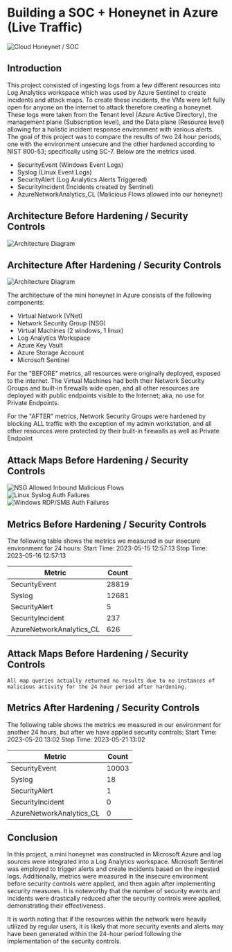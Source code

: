 # Building a SOC + Honeynet in Azure (Live Traffic)
![Cloud Honeynet / SOC](https://i.imgur.com/yynJukJ.jpg)

## Introduction

This project consisted of ingesting logs from a few different resources into Log Analytics workspace which was used by Azure Sentinel to create incidents and attack maps. To create these incidents, the VMs were left fully open for anyone on the internet to attack therefore creating a honeynet. These logs were taken from the Tenant level (Azure Active Directory), the management plane (Subscription level), and the Data plane (Resource level) allowing for a holistic incident response environment with various alerts. The goal of this project was to compare the results of two 24 hour periods, one with the environment unsecure and the other hardened according to NIST 800-53; specifically using SC-7. Below are the metrics used.


- SecurityEvent (Windows Event Logs)
- Syslog (Linux Event Logs)
- SecurityAlert (Log Analytics Alerts Triggered)
- SecurityIncident (Incidents created by Sentinel)
- AzureNetworkAnalytics_CL (Malicious Flows allowed into our honeynet)

## Architecture Before Hardening / Security Controls
![Architecture Diagram](https://i.imgur.com/GLfG9ww.jpg)

## Architecture After Hardening / Security Controls
![Architecture Diagram](https://i.imgur.com/7a0pZae.jpg)

The architecture of the mini honeynet in Azure consists of the following components:

- Virtual Network (VNet)
- Network Security Group (NSG)
- Virtual Machines (2 windows, 1 linux)
- Log Analytics Workspace
- Azure Key Vault
- Azure Storage Account
- Microsoft Sentinel

For the "BEFORE" metrics, all resources were originally deployed, exposed to the internet. The Virtual Machines had both their Network Security Groups and built-in firewalls wide open, and all other resources are deployed with public endpoints visible to the Internet; aka, no use for Private Endpoints.

For the "AFTER" metrics, Network Security Groups were hardened by blocking ALL traffic with the exception of my admin workstation, and all other resources were protected by their built-in firewalls as well as Private Endpoint

## Attack Maps Before Hardening / Security Controls
![NSG Allowed Inbound Malicious Flows](https://i.imgur.com/nF6a69m.png)<br>
![Linux Syslog Auth Failures](https://i.imgur.com/WpiFVmn.png)<br>
![Windows RDP/SMB Auth Failures](https://i.imgur.com/ffryvEy.png)<br>

## Metrics Before Hardening / Security Controls

The following table shows the metrics we measured in our insecure environment for 24 hours:
Start Time: 2023-05-15 12:57:13
Stop Time: 2023-05-16 12:57:13

| Metric                   | Count
| ------------------------ | -----
| SecurityEvent            | 28819
| Syslog                   | 12681
| SecurityAlert            | 5
| SecurityIncident         | 237
| AzureNetworkAnalytics_CL | 626

## Attack Maps Before Hardening / Security Controls

```All map queries actually returned no results due to no instances of malicious activity for the 24 hour period after hardening.```

## Metrics After Hardening / Security Controls

The following table shows the metrics we measured in our environment for another 24 hours, but after we have applied security controls:
Start Time: 2023-05-20 13:02
Stop Time: 2023-05-21 13:02

| Metric                   | Count
| ------------------------ | -----
| SecurityEvent            | 10003
| Syslog                   | 18
| SecurityAlert            | 1
| SecurityIncident         | 0
| AzureNetworkAnalytics_CL | 0

## Conclusion

In this project, a mini honeynet was constructed in Microsoft Azure and log sources were integrated into a Log Analytics workspace. Microsoft Sentinel was employed to trigger alerts and create incidents based on the ingested logs. Additionally, metrics were measured in the insecure environment before security controls were applied, and then again after implementing security measures. It is noteworthy that the number of security events and incidents were drastically reduced after the security controls were applied, demonstrating their effectiveness.

It is worth noting that if the resources within the network were heavily utilized by regular users, it is likely that more security events and alerts may have been generated within the 24-hour period following the implementation of the security controls.
